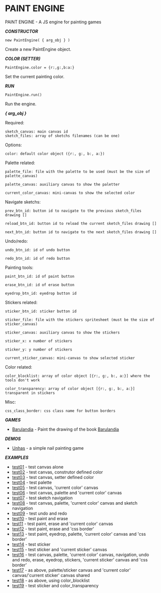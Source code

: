 # PAINT ENGINE

PAINT ENGINE - A JS engine for painting games



***CONSTRUCTOR***

    new PaintEngine( { arg_obj } )

Create a new PaintEngine object.



***COLOR (SETTER)***

    PaintEngine.color = {r:,g:,b:a:}

Set the current painting color.



***RUN***

    PaintEngine.run()

Run the engine.



***{ arg_obj }***

Required:

    sketch_canvas: main canvas id
    sketch_files: array of sketchs filenames (can be one)

Options:

    color: default color object ({r:, g:, b:, a:})

Palette related:

    palette_file: file with the palette to be used (must be the size of palette_canvas)

    palette_canvas: auxiliary canvas to show the paletter

    current_color_canvas: mini-canvas to show the selected color

Navigate sketchs:

    prev_btn_id: button id to navigate to the previous sketch_files drawing []

    reload_btn_id: button id to reload the current sketch_files drawing []

    next_btn_id: button id to navigate to the next sketch_files drawing []

Undo/redo:

    undo_btn_id: id of undo button

    redo_btn_id: id of redo button

Painting tools:

    paint_btn_id: id of paint button

    erase_btn_id: id of erase button

    eyedrop_btn_id: eyedrop button id

Stickers related:

    sticker_btn_id: sticker button id

    sticker_file: file with the stickers spritesheet (must be the size of sticker_canvas)

    sticker_canvas: auxiliary canvas to show the stickers

    sticker_x: x number of stickers

    sticker_y: y number of stickers

    current_sticker_canvas: mini-canvas to show selected sticker

Color related:

    color_blocklist: array of color object [{r:, g:, b:, a:}] where the tools don't work

    color_transparency: array of color object [{r:, g:, b:, a:}] transparent in stickers

Misc:

    css_class_border: css class name for button borders



***GAMES***

* [Barulandia](https://play.google.com/store/apps/details?id=barulandia.br.com.jmgk) - Paint the drawing of the book [Barulandia](http://barulandia.net/)



***DEMOS***

* [Unhas](https://github.com/jmgk77/UNHAS-APK) - a simple nail painting game



***EXAMPLES***

* [test01](http://paintengine.jmgk.com.br/t/test01.html) - test canvas alone
* [test02](http://paintengine.jmgk.com.br/t/test02.html) - test canvas, construtor defined color
* [test03](http://paintengine.jmgk.com.br/t/test03.html) - test canvas, setter defined color
* [test04](http://paintengine.jmgk.com.br/t/test04.html) - test palette
* [test05](http://paintengine.jmgk.com.br/t/test05.html) - test canvas, 'current color' canvas
* [test06](http://paintengine.jmgk.com.br/t/test06.html) - test canvas, palette and 'current color' canvas
* [test07](http://paintengine.jmgk.com.br/t/test07.html) - test sketch navigation
* [test08](http://paintengine.jmgk.com.br/t/test08.html) - test canvas, palette, 'current color' canvas and sketch navigation
* [test09](http://paintengine.jmgk.com.br/t/test09.html) - test undo and redo
* [test10](http://paintengine.jmgk.com.br/t/test10.html) - test paint and erase
* [test11](http://paintengine.jmgk.com.br/t/test11.html) - test paint, erase and 'current color' canvas
* [test12](http://paintengine.jmgk.com.br/t/test12.html) - test paint, erase and 'css border'
* [test13](http://paintengine.jmgk.com.br/t/test13.html) - test paint, eyedrop, palette, 'current color' canvas and 'css border'
* [test14](http://paintengine.jmgk.com.br/t/test14.html) - test sticker
* [test15](http://paintengine.jmgk.com.br/t/test15.html) - test sticker and 'current sticker' canvas
* [test16](http://paintengine.jmgk.com.br/t/test16.html) - test canvas, palette, 'current color' canvas, navigation, undo and redo, erase, eyedrop, stickers, 'current sticker' canvas and 'css border'
* [test17](http://paintengine.jmgk.com.br/t/test17.html) - as above, palette/sticker canvas and 'current color' canvas/'current sticker' canvas shared
* [test18](http://paintengine.jmgk.com.br/t/test18.html) - as above, using color_blocklist
* [test19](http://paintengine.jmgk.com.br/t/test19.html) - test sticker and color_transparency


